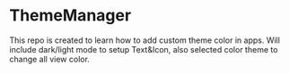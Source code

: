 # ThemeManager
This repo is created to learn how to add custom theme color in apps. Will include dark/light mode to setup Text&amp;Icon, also selected color theme to change all view color.


